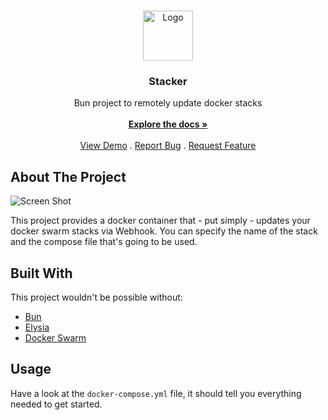 <br/>
<p align="center">
  <a href="https://github.com/esyoil-gmbh/stacker">
    <img src="https://agital.online/_nuxt/agital-online-logo.8b5e0ebf.svg" alt="Logo" width="80" height="80">
  </a>

  <h3 align="center">Stacker</h3>

  <p align="center">
    Bun project to remotely update docker stacks
    <br/>
    <br/>
    <a href="https://github.com/esyoil-gmbh/stacker"><strong>Explore the docs »</strong></a>
    <br/>
    <br/>
    <a href="https://github.com/esyoil-gmbh/stacker">View Demo</a>
    .
    <a href="https://github.com/esyoil-gmbh/stacker/issues">Report Bug</a>
    .
    <a href="https://github.com/esyoil-gmbh/stacker/issues">Request Feature</a>
  </p>
</p>

## About The Project

![Screen Shot](images/screenshot.png)

This project provides a docker container that - put simply - updates your docker swarm stacks via Webhook. You can specify the name of the stack and the compose file that's going to be used.

## Built With

This project wouldn't be possible without:

- [Bun](https://bun.sh/)
- [Elysia](https://elysiajs.com/)
- [Docker Swarm](https://docs.docker.com/engine/swarm/)

## Usage

Have a look at the `docker-compose.yml` file, it should tell you everything needed to get started.
